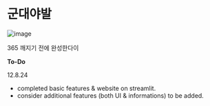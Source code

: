 # 군대야발
![image](https://github.com/user-attachments/assets/850b8a72-a63a-4aa0-bd83-45047d1faf47)

365 깨지기 전에 완성한다이

**To-Do**

12.8.24
- completed basic features & website on streamlit.
- consider additional features (both UI & informations) to be added.
